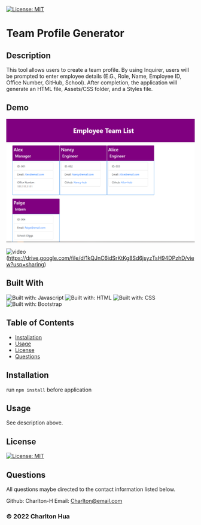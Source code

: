 [![License: MIT](https://img.shields.io/badge/License-MIT-yellow.svg)](https://opensource.org/licenses/MIT)

# Team Profile Generator

## Description

This tool allows users to create a team profile. By using Inquirer, users will be prompted to enter employee details (E.G., Role, Name, Employee ID, Office Number, GitHub, School). After completion, the application will generate an HTML file, Assets/CSS folder, and a Styles file.

## Demo

![demo](./src/team-profile-generator-demo.PNG)

![video]()(https://drive.google.com/file/d/1kQJnC6idSrKtKg8Sd6jsyzTsH94DPzhD/view?usp=sharing)

## Built With

![Built with: Javascript](https://img.shields.io/badge/JavaScript-323330?style=for-the-badge&logo=javascript&logoColor=F7DF1E) ![Built with: HTML](https://img.shields.io/badge/HTML-239120?style=for-the-badge&logo=html5&logoColor=white) ![Built with: CSS](https://img.shields.io/badge/CSS-239120?&style=for-the-badge&logo=css3&logoColor=white) ![Built with: Bootstrap](https://img.shields.io/badge/Bootstrap-563D7C?style=for-the-badge&logo=bootstrap&logoColor=white)

## Table of Contents

- [Installation](#Installation)
- [Usage](#Usage)
- [License](#License)
- [Questions](#Questions)

## Installation

run `npm install` before application

## Usage

See description above.

## License

[![License: MIT](https://img.shields.io/badge/License-MIT-yellow.svg)](https://opensource.org/licenses/MIT)

## Questions

All questions maybe directed to the contact information listed below.

Github: Charlton-H
Email: Charlton@email.com

### &copy; 2022 Charlton Hua
